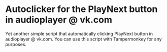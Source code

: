 # Autoclicker for the PlayNext button in audioplayer @ vk.com

Yet another simple script that automatically clicking PlayNext button in audioplayer @ vk.com.
You can use this script with Tampermonkey for any purposes.
